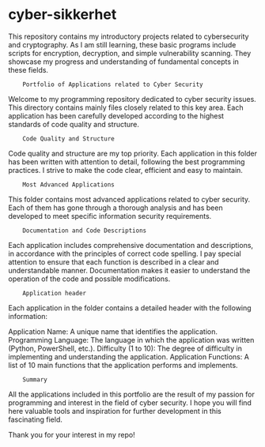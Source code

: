 # cyber-sikkerhet
This repository contains my introductory projects related to cybersecurity and cryptography. As I am still learning, these basic programs include scripts for encryption, decryption, and simple vulnerability scanning. They showcase my progress and understanding of fundamental concepts in these fields.


        Portfolio of Applications related to Cyber Security

Welcome to my programming repository dedicated to cyber security issues. This directory contains mainly files closely related to this key area. Each application has been carefully developed according to the highest standards of code quality and structure.


        Code Quality and Structure

Code quality and structure are my top priority. Each application in this folder has been written with attention to detail, following the best programming practices. I strive to make the code clear, efficient and easy to maintain.


        Most Advanced Applications

This folder contains most advanced applications related to cyber security. Each of them has gone through a thorough analysis and has been developed to meet specific information security requirements.


        Documentation and Code Descriptions

Each application includes comprehensive documentation and descriptions, in accordance with the principles of correct code spelling. I pay special attention to ensure that each function is described in a clear and understandable manner. Documentation makes it easier to understand the operation of the code and possible modifications.


        Application header  

Each application in the folder contains a detailed header with the following information:

Application Name:        A unique name that identifies the application.
Programming Language:    The language in which the application was written (Python, PowerShell, etc.).
Difficulty (1 to 10):    The degree of difficulty in implementing and understanding the application.
Application Functions:   A list of 10 main functions that the application performs and implements.



        Summary

All the applications included in this portfolio are the result of my passion for programming and interest in the field of cyber security. I hope you will find here valuable tools and inspiration for further development in this fascinating field.

Thank you for your interest in my repo!

